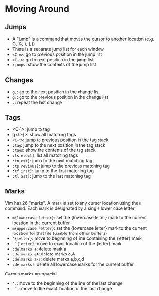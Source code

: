 # Moving Around

## Jumps

- A "jump" is a command that moves the cursor to another location (e.g. G, %, ), ],})
- There is a separate jump list for each window
- `<C-o>`: go to previous position in the jump list
- `<C-i>`: go to next position in the jump list
- `:jumps`: show the contents of the jump list

## Changes

- `g,`: go to the next position in the change list
- `g;`: go to the previous position in the change list
- `.`: repeat the last change

## Tags

- <C-]>: jump to tag
- g<C-]>: show all matching tags
- `<C-t>`: jump to previous position in the tag stack
- `:tag`: jump to the next position in the tag stack
- `:tags`: show the contents of the tag stack
- `:ts[elect]`: list all matching tags
- `:tn[ext]`: jump to the next matching tag
- `:tp[revious]`: jump to the previous matching tag
- `:tf[irst]`: jump to the first matching tag
- `:tl[ast]`: jump to the last matching tag

## Marks

Vim has 26 "marks". A mark is set to any cursor location using the `m` command. Each mark
is designated by a single lower case letter

- `m{lowercase letter}`: set the {lowercase letter} mark to the current location in the current buffer
- `m{uppercase letter}`: set the {lowercase letter} mark to the current location for that file (usable
  from other buffers)
- `'{letter}`: move to beginning of line containing the {letter} mark
- `` `{letter}``: move to exact location of the {letter} mark
- `:delmarks a`: delete mark a
- `:delmarks aA`: delete marks a,A
- `:delmarks a-d`: delete marks a,b,c,d
- `:delmarks!`: delete all lowercase marks for the current buffer

Certain marks are special

- `'.`: move to the beginning of the line of the last change
- `` `.``: move to the exact location of the last change
